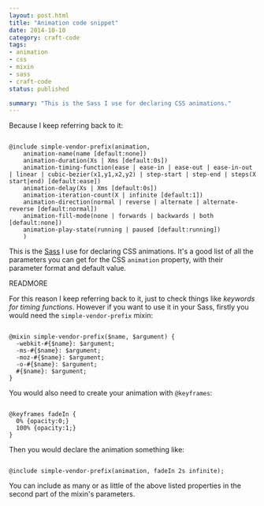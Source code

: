 ```yaml
---
layout: post.html
title: "Animation code snippet"
date: 2014-10-10
category: craft-code
tags:
- animation
- css
- mixin
- sass
- craft-code
status: published

summary: "This is the Sass I use for declaring CSS animations."
---
```


Because I keep referring back to it:

<pre><code class=“language-css”>
@include simple-vendor-prefix(animation,
    animation-name(name [default:none])
    animation-duration(Xs | Xms [default:0s])
    animation-timing-function(ease | ease-in | ease-out | ease-in-out | linear | cubic-bezier(x1,y1,x2,y2) | step-start | step-end | steps(X start|end) [default:ease])
    animation-delay(Xs | Xms [default:0s])
    animation-iteration-count(X | infinite [default:1])
    animation-direction(normal | reverse | alternate | alternate-reverse [default:normal])
    animation-fill-mode(none | forwards | backwards | both [default:none])
    animation-play-state(running | paused [default:running])
    )
</code></pre>

This is the <a href="http://sass-lang.com/" rel="external">Sass</a> I use for declaring CSS animations. It's a good list of all the parameters you can get for the CSS <code>animation</code> property, with their parameter format and default value.

READMORE

For this reason I keep referring back to it, just to check things like <i>keywords for timing functions</i>. However if you want to use it in your Sass, firstly you would need the <code>simple-vendor-prefix</code> mixin:

<pre><code class=“language-css”>
@mixin simple-vendor-prefix($name, $argument) {
  -webkit-#{$name}: $argument;
  -ms-#{$name}: $argument;
  -moz-#{$name}: $argument;
  -o-#{$name}: $argument;
  #{$name}: $argument;
}
</code></pre>

You would also need to create your animation with <code>@keyframes</code>:

<pre><code class=“language-css”>
@keyframes fadeIn {
  0% {opacity:0;}
  100% {opacity:1;}
}
</code></pre>

Then you would declare the animation something like:

<pre><code class=“language-css”>
@include simple-vendor-prefix(animation, fadeIn 2s infinite);
</code></pre>

You can include as many or as little of the above listed properties in the second part of the mixin's parameters.



